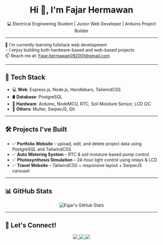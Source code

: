 <h1 align="center">Hi 👋, I'm Fajar Hermawan</h1>
<p align="center">
  💻 Electrical Engineering Student | Junior Web Developer | Arduino Project Builder
</p>

---

🌱 I'm currently learning fullstack web development  
💡 I enjoy building both hardware-based and web-based projects  
📫 Reach me at: [Fajar.hermawan092001@gmail.com](mailto:Fajar.hermawan092001@gmail.com)

---

## 🚀 Tech Stack

- 💻 **Web**: Express.js, Node.js, Handlebars, TailwindCSS  
- 🛢️ **Database**: PostgreSQL  
- 🔌 **Hardware**: Arduino, NodeMCU, RTC, Soil Moisture Sensor, LCD I2C  
- 🧩 **Others**: Multer, SwiperJS, Git

---

## 🛠 Projects I've Built

- ✅ **Portfolio Website** – upload, edit, and delete project data using PostgreSQL and TailwindCSS  
- ✅ **Auto Watering System** – RTC & soil moisture-based pump control  
- ✅ **Photosynthesis Simulation** – 24-hour light control using relays & LCD  
- ✅ **Travel Website** – TailwindCSS + responsive layout + SwiperJS carousel

---

## 📊 GitHub Stats

<p align="center">
  <img src="https://github-readme-stats.vercel.app/api?username=fajarhermawan&show_icons=true&theme=radical" alt="Fajar's GitHub Stats" />
</p>

---

## 🔗 Let's Connect!

<p align="center">
  <a href="mailto:Fajar.hermawan092001@gmail.com">
    <img src="https://img.shields.io/badge/email-D14836?style=for-the-badge&logo=gmail&logoColor=white" />
  </a>
  <a href="https://github.com/FajarHermawn">
    <img src="https://img.shields.io/badge/github-000000?style=for-the-badge&logo=github&logoColor=white" />
  </a>
  <a href="https://instagram.com/fajarhrmawann">
    <img src="https://img.shields.io/badge/instagram-E4405F?style=for-the-badge&logo=instagram&logoColor=white" />
  </a>
</p>

